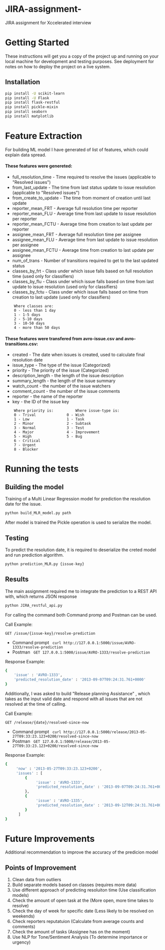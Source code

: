 # JIRA-assignment-
JIRA assignment for Xccelerated interview 

# Getting Started

These instructions will get you a copy of the project up and running on your local machine for development and testing purposes. See deployment for notes on how to deploy the project on a live system.

## Installation 
```bash
pip install -U scikit-learn
pip install -U Flask
pip install flask-restful
pip install pickle-mixin 
pip install seaborn
pip install matplotlib
```
# Feature Extraction
For building ML model I have generated of list of features, which could explain data spread.
#### These features were genereted:

* full_resolution_time - Time required to resolve the issues (applicable to "Resolved issues")
* from_last_update - The time from last status update to issue resolution (applicable to "Resolved issues")
* from_create_to_update - The time from moment of creation until last update
* reporter_mean_FRT - Average full resolution time per reporter
* reporter_mean_FLU - Average time from last update to issue resolution per reporter
* reporter_mean_FCTU - Average time from creation to last update per reporter
* assignee_mean_FRT -	Average full resolution time per assignee
* assignee_mean_FLU -	Average time from last update to issue resolution per assignee
* assignee_mean_FCTU - Average time from creation to last update per assignee
* num_of_trans -  Number of transitions required to get to the last updated status
* classes_by_frt - Class under which issue falls based on full resolution time (used only for classifiers)
* classes_by_flu - Class under which issue falls based on time from last update to issue resolution (used only for classifiers)
* classes_by_fctu - Class under which issue falls based on time from creation to last update (used only for classifiers)
```
	Where classes are:
	0 - less than 1 day
	1 - 1-5 days
	2 - 5-10 days
	3 - 10-50 days
	4 - more than 50 days 
```

#### These features were transfered from avro-issue.csv and avro-transitions.csv:
	 
* created - The date when issues is created, used to calculate final resolution date
* issue_type - The type of the issue (Categorized)
* priority - The priority of the issue (Categorized)
* description_length - the length of the issue description
* summary_length - the length of the issue summary
* watch_count - the number of the issue watchers
* comment_count - the number of the issue comments
* reporter - the name of the reporter
* key - the ID of the issue key 
```
	Where priority is:			Where issue-type is:	 
	0 - Trival				0 - Wish
	1 - Low					1 - Task
	2 - Minor				2 - Subtask
	3 - Normal				3 - Test
	4 - Major				4 - Improvement
	5 - High				5 - Bug
	6 - Critical
	7 - Urgent
	8 - Blocker
```

# Running the tests

## Building the model
Training of a Multi Linear Regression model for prediction the resolution date for the issue. 

```python
python build_MLR_model.py path
```
After model is trained the Pickle operation is used to serialize the model. 

## Testing

To predict the resolution date, it is required to deserialize the creted model and run prediction algorithm.

```python
python prediction_MLR.py {issue-key}
```

## Results
The main assignment required me to integrate the prediction to a REST API with, which returns JSON response

```python
python JIRA_restful_api.py
```
For calling the command both Command promp and Postman can be used.

Call Example:

	GET /issue/{issue-key}/resolve-prediction
* Command prompt ``` curl http://127.0.0.1:5000/issue/AVRO-1333/resolve-prediction```
* Postman ``` GET 127.0.0.1:5000/issue/AVRO-1333/resolve-prediction```

Response Example:
```bash
{
	'issue' : 'AVRO-1333',
	'predicted_resolution_date' : '2013-09-07T09:24:31.761+0000'
}
```
Additionally, I was asked to build "Release planning Assistance" , which takes as the input valid date and respond with all issues that  are not resolved at the time of calling. 

Call Example:

	GET /release/{date}/resolved-since-now
* Command prompt 
``` curl http://127.0.0.1:5000/release/2013-05-27T09:33:23.123+0200/resolved-since-now```
* Postman 
``` GET 127.0.0.1:5000/release/2013-05-27T09:33:23.123+0200/resolved-since-now```

Response Example:
```bash
{
     'now' : '2013-05-27T09:33:23.123+0200',
     'issues' : [
         {
              'issue' : 'AVRO-1333',
              'predicted_resolution_date' : '2013-09-07T09:24:31.761+0000'
         },
         {
              'issue' : 'AVRO-1335',
              'predicted_resolution_date' : '2013-09-12T09:24:31.761+0000'
         }
      ]
}
```

# Future Improvements
Additional recommendation to improve the accuracy of the predicion model

## Points of Improvement

1. Clean data from outliers 
2. Build separate models based on classes (requires more data)
3. Use different approach of predicting resoluiton time (Use classification models)
4. Check the amount of open task at the (More open, more time takes to resolve)
5. Check the day of week for specific date (Less likely to be resolved on weekends)
6. Check reporters reputatuion (Calculate from average counts and comments)
7. Check the amount of tasks (Assignee has on the moment)
8. Use NLP for Tone/Sentiment Analysis (To determine importance or urgency)
